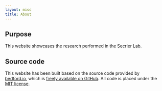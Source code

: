 ```yaml
---
layout: misc
title: About
---
```


## Purpose

This website showcases the research performed in the Secrier Lab.

## Source code

This website has been built based on the source code provided by [bedford.io](http://bedford.io), which is [freely available on GitHub](https://github.com/blab/blotter).  All code is placed under the [MIT license](https://github.com/blab/blotter#license). 
